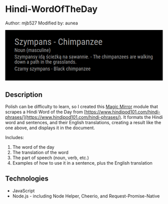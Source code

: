 # Hindi-WordOfTheDay

Author: mjb527 Modified by: aunea

![Example of Result](/img/Word-of-the-Day-Example.png)

## Description

Polish can be difficulty to learn, so I created this [Magic Mirror](https://github.com/MichMich/MagicMirror) module that scrapes a Hindi Word of the Day from [https://www.hindipod101.com/hindi-phrases/](https://www.hindipod101.com/hindi-phrases/). It formats the Hindi word and sentences, and their English translations, creating a result like the one above, and displays it in the document.

Includes:
1. The word of the day
2. The translation of the word
3. The part of speech (noun, verb, etc.)
4. Examples of how to use it in a sentence, plus the English translation

## Technologies

* JavaScript
* Node.js - including Node Helper, Cheerio, and Request-Promise-Native
